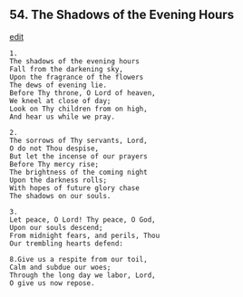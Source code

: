 
## 54.  The Shadows of the Evening Hours
[edit](https://docs.google.com/document/d/1RCUEydYb_KSL38zNkuuG_%2DOznw7bFvJY/edit?mode=html)




    1.
    The shadows of the evening hours 
    Fall from the darkening sky, 
    Upon the fragrance of the flowers 
    The dews of evening lie. 
    Before Thy throne, O Lord of heaven, 
    We kneel at close of day; 
    Look on Thy children from on high, 
    And hear us while we pray. 

    2.
    The sorrows of Thy servants, Lord, 
    O do not Thou despise, 
    But let the incense of our prayers 
    Before Thy mercy rise; 
    The brightness of the coming night 
    Upon the darkness rolls; 
    With hopes of future glory chase 
    The shadows on our souls. 

    3.
    Let peace, O Lord! Thy peace, O God, 
    Upon our souls descend; 
    From midnight fears, and perils, Thou 
    Our trembling hearts defend: 

    8.Give us a respite from our toil, 
    Calm and subdue our woes; 
    Through the long day we labor, Lord, 
    O give us now repose.
